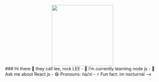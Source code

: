 <div id="header" align="center">
  <img src="https://media.giphy.com/media/gjrYDwbjnK8x36xZIO/giphy.gif" width="200"/>
</div>
### Hi there 👋
they call lee, rock LEE
- 🌱 I’m currently learning node js
- 💬 Ask me about React js
- 😄 Pronouns: na/ni
- ⚡ Fun fact: im nocturnal
-->
